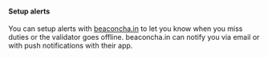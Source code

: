 #### Setup alerts

You can setup alerts with [beaconcha.in](https://kb.beaconcha.in/beaconcha.in-explorer/beaconcha.in-notifications) to let you know when you miss duties or the validator goes offline. beaconcha.in can notify you via email or with push notifications with their app.
